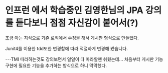 # 인프런 에서 학습중인 김영한님의 JPA 강의를 듣다보니 점점 자신감이 붙어서(?)
조금 아는 지식으로 기존 로직에서 수정을 해서 게시판 형식으로 만들었다.

Junit4를 이용한 tdd또한 변경함에 따라 적절하게 변경해 봤습니다.



---TMI
따라하는것도 강의보면서 일일이 다 따라할땐 쉬웠는데... 처음부터 게시판 기능구현에 필요한 기능을 추가하는 방식으로 하니 막막했다.

